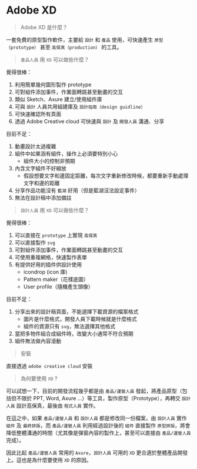 # Adobe XD

> Adobe XD 是什麼？

一套免費的原型製作軟件，主要給 `設計` 和 `產品` 使用，可快速產生 `原型（prototype）` 甚至 `高保真（production）` 的工具。

> `產品人員` 用 `XD` 可以做些什麼？

覺得很棒：
1. 利用簡單幾何圖形製作 prototype
2. 可對組件添加事件，作業面轉跳甚至動畫的交互
3. 類似 Sketch、Axure 建立/使用組件庫
4. 可與 `設計` 人員共用組建庫及 `設計指南（design guidline）`
5. 可快速確認所有頁面
6. 透過 Adobe Creative cloud 可快速與 `設計` 及 `開發人員` 溝通、分享

目前不足：
1. 動畫設計太過複雜
2. 組件中如果涵有組件，操作上必須要特別小心
    - 組件大小的控制非預期
3. 內含文字組件不好縮放
    - 假設想要文字和邊固定距離，每次文字重新修改時候，都要重新手動處理文字和邊的距離
4. 分享作品功能沒有 `藍湖` 好用（但是藍湖沒法設定事件）
5. 無法在設計稿中添加備註

> `設計人員` 用 `XD` 可以做些什麼？

覺得很棒：
1. 可以直接在 `prototype` 上實現 `高保真`
2. 可以直接製作 `svg`
3. 可對組件添加事件，作業面轉跳甚至動畫的交互
4. 可使用重複網格，快速製作表單
5. 有提供好用的插件供設計使用
    - icondrop (icon 庫)
    - Pattern maker（花樣底圖）
    - User profile（隨機產生頭像）

目前不足：
1. 分享出來的設計稿頁面，不能選擇下載資源的檔案格式
    - 圖片是什麼格式，開發人員下載時候就是什麼格式
    - 組件的資源只有 `svg`，無法選擇其他格式
2. 當把多物件組合成組件時，改變大小通常不符合預期
3. 組件無法做內容滾動

> 安裝

直接透過 `adobe creative cloud` 安裝

> 為何要使用 `XD` ?

可以試想一下，目前的開發流程幾乎都是由 `產品/運營人員` 發起，將產品原型（包括但不限於 PPT, Word, Axure ...）等工具，製作原型（Prototype），再轉交 `設計人員` 設計高保真，最後由 `程式人員` 實作。

在這之中，如果 `產品/運營人員` 和 `設計人員` 都是修改同一份檔案，由 `設計人員` 實作 `組件` 及 `最終排版`，而 `產品/運營人員` 利用經過設計後的 `組件` 直接製作 `原型排版`，將會降低整體溝通的時間（尤其像是彈窗內容的製作上，甚至可以直接由 `產品/運營人員` 完成）。

因此比起 `產品/運營人員` 常用的 `Axure`，`設計人員` 可用的 `XD` 更合適於整體產品開發上。這也是為什麼要使用 `XD` 的原因。
